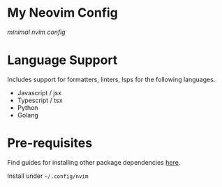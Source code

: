 # My Neovim Config

_minimal nvim config_

# Language Support

Includes support for formatters, linters, lsps for the following languages.

- Javascript / jsx
- Typescript / tsx
- Python
- Golang

# Pre-requisites

Find guides for installing other package dependencies [here](https://github.com/nvim-lua/kickstart.nvim?tab=readme-ov-file#install-recipes).

Install under `~/.config/nvim`
